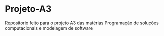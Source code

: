 # Projeto-A3
Repositorio feito para o projeto A3 das matérias Programação de soluções computacionais e modelagem de software
